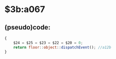 ﻿
# $3b:a067


## (pseudo)code:
```js
{
	$24 = $25 = $23 = $22 = $20 = 0;
	return floor::object::dispatchEvent(); //a12b
}
```



